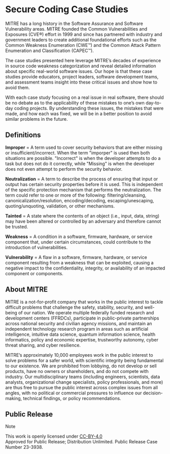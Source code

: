 # Secure Coding Case Studies

MITRE has a long history in the Software Assurance and Software Vulnerability areas. MITRE founded the Common Vulnerabilities and Exposures (CVE®) effort in 1999 and since has partnered with industry and government leaders to create additional foundational efforts such as the Common Weakness Enumeration (CWE™) and the Common Attack Pattern Enumeration and Classification (CAPEC™).

The case studies presented here leverage MITRE’s decades of experience in source code weakness categorization and reveal detailed information about specific real-world software issues. Our hope is that these case studies provide educators, project leaders, software development teams, and assessment teams insight into these critical issues and show how to avoid them.

With each case study focusing on a real issue in real software, there should be no debate as to the applicability of these mistakes to one’s own day-to-day coding projects. By understanding these issues, the mistakes that were made, and how each was fixed, we will be in a better position to avoid similar problems in the future.

## Definitions

**Improper** = A term used to cover security behaviors that are either missing or insufficient/incorrect. When the term "imporper" is used then both situations are possible. "Incorrect" is when the developer attempts to do a task but does not do it correctly, while "Missing" is when the developer does not even attempt to perform the security behavior.

**Neutralization** = A term to describe the process of ensuring that input or output has certain security properties before it is used. This is independent of the specific protection mechanism that performs the neutralization. The term could refer to one or more of the following: filtering/cleansing, canonicalization/resolution, encoding/decoding, escaping/unescaping, quoting/unquoting, validation, or other mechanisms.

**Tainted** = A state where the contents of an object (i.e., input, data, string) may have been altered or controlled by an adversary and therefore cannot be trusted.

**Weakness** = A condition in a software, firmware, hardware, or service component that, under certain circumstances, could contribute to the introduction of vulnerabilities.

**Vulnerability** = A flaw in a software, firmware, hardware, or service component resulting from a weakness that can be exploited, causing a negative impact to the confidentiality, integrity, or availability of an impacted component or components.

## About MITRE

MITRE is a not-for-profit company that works in the public interest to tackle difficult problems that challenge the safety, stability, security, and well-being of our nation. We operate multiple federally funded research and development centers (FFRDCs), participate in public-private partnerships across national security and civilian agency missions, and maintain an independent technology research program in areas such as artificial intelligence, intuitive data science, quantum information science, health informatics, policy and economic expertise, trustworthy autonomy, cyber threat sharing, and cyber resilience.

MITRE’s approximately 10,000 employees work in the public interest to solve problems for a safer world, with scientific integrity being fundamental to our existence. We are prohibited from lobbying, do not develop or sell products, have no owners or shareholders, and do not compete with industry. Our multidisciplinary teams (including engineers, scientists, data analysts, organizational change specialists, policy professionals, and more) are thus free to pursue the public interest across complex issues from all angles, with no political or commercial pressures to influence our decision-making, technical findings, or policy recommendations.

## Public Release

> [!NOTE]
> This work is openly licensed under <a href="https://creativecommons.org/licenses/by/4.0/">CC-BY-4.0</a><br>
> Approved for Public Release; Distribution Unlimited. Public Release Case
> Number 23-3938.
